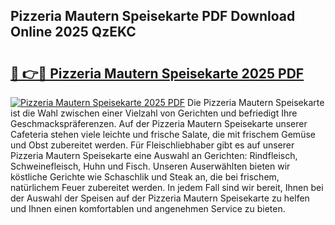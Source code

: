 ## Pizzeria Mautern Speisekarte PDF Download Online 2025 QzEKC

# <h2><a href="http://gc8svu.nevu.top/?p=Pizzeria+Mautern+Speisekarte">🔗 👉🔴 Pizzeria Mautern Speisekarte 2025 PDF</a></h2>

[![Pizzeria Mautern Speisekarte 2025 PDF](https://i.imgur.com/dBaPXMq.png)](http://gc8svu.nevu.top/?p=Pizzeria+Mautern+Speisekarte)
Die Pizzeria Mautern Speisekarte ist die Wahl zwischen einer Vielzahl von Gerichten und befriedigt Ihre Geschmackspräferenzen. Auf der Pizzeria Mautern Speisekarte unserer Cafeteria stehen viele leichte und frische Salate, die mit frischem Gemüse und Obst zubereitet werden. Für Fleischliebhaber gibt es auf unserer Pizzeria Mautern Speisekarte eine Auswahl an Gerichten: Rindfleisch, Schweinefleisch, Huhn und Fisch. Unseren Auserwählten bieten wir köstliche Gerichte wie Schaschlik und Steak an, die bei frischem, natürlichem Feuer zubereitet werden. In jedem Fall sind wir bereit, Ihnen bei der Auswahl der Speisen auf der Pizzeria Mautern Speisekarte zu helfen und Ihnen einen komfortablen und angenehmen Service zu bieten.
